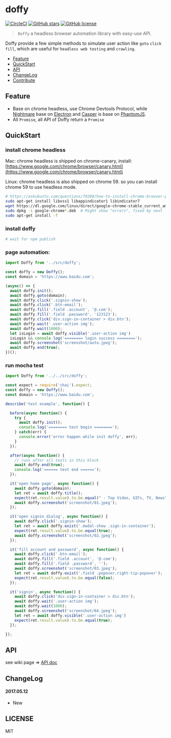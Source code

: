 # doffy

[![CircleCI](https://img.shields.io/circleci/project/qieguo2016/doffy.svg)](https://github.com/qieguo2016/doffy) [![GitHub stars](https://img.shields.io/github/stars/qieguo2016/doffy.svg)](https://github.com/qieguo2016/doffy/stargazers) [![GitHub license](https://img.shields.io/badge/license-MIT-blue.svg)](https://raw.githubusercontent.com/qieguo2016/doffy/master/LICENSE)

> `Doffy` a headless browser automation library with easy-use API. 

Doffy provide a few simple methods to simulate user action like `goto` `click` `fill`, which are useful for `headless web testing` and `crawling`.

* [Feature](#feature)
* [QuickStart](#quickstart)
* [API](#api)
* [ChangeLog](#changelog)
* [Contribute](#contribute)


## Feature

- Base on chrome headless, use Chrome Devtools Protocol, while [Nightmare](https://github.com/segmentio/nightmare) base on [Electron](http://electron.atom.io/) and  [Casper](https://github.com/casperjs/casperjs) is base on [PhantomJS](https://github.com/ariya/phantomjs).
- All `Promise`, all API of Doffy return a `Promise`

## QuickStart

### install chrome headless

Mac: 
chrome headless is shipped on chrome-canary, install: [https://www.google.com/chrome/browser/canary.html](https://www.google.com/chrome/browser/canary.html)

Linux:
chrome headless is also shipped on chrome 59. so you can install chrome 59 to use headless mode.
```bash
# https://askubuntu.com/questions/79280/how-to-install-chrome-browser-properly-via-command-line
sudo apt-get install libxss1 libappindicator1 libindicator7
wget https://dl.google.com/linux/direct/google-chrome-stable_current_amd64.deb
sudo dpkg -i google-chrome*.deb  # Might show "errors", fixed by next line
sudo apt-get install -f
```

### install doffy

```bash
# wait for npm publish
```

### page automation:

```js
import Doffy from '../src/doffy';

const doffy = new Doffy();
const domain = 'https://www.baidu.com';

(async() => {
  await doffy.init();
  await doffy.goto(domain);
  await doffy.click('.signin-show');
  await doffy.click('.btn-email');
  await doffy.fill('.field .account', '@.com');
  await doffy.fill('.field .password', '123123');
  await doffy.click('div.sign-in-container > div.btn');
  await doffy.wait('.user-action img');
  await doffy.wait(1000);
  let isLogin = await doffy.visible('.user-action img')
  isLogin && console.log('======== login success ========');
  await doffy.screenshot('screenshot/auto.jpeg');
  await doffy.end(true);
})();
```

### run mocha test

```js
import Doffy from '../../src/doffy';

const expect = require('chai').expect;
const doffy = new Doffy();
const domain = 'https://www.baidu.com';

describe('test example', function() {

  before(async function() {
    try {
      await doffy.init();
      console.log('======== test begin ========');
    } catch(err) {
      console.error('error happen while init doffy', err);
    }
  });

  after(async function() {
    // runs after all tests in this block
    await doffy.end(true);
    console.log('====== test end ======');
  });

  it('open home page', async function() {
    await doffy.goto(domain);
    let ret = await doffy.title();
    expect(ret.result.value).to.be.equal(" - Top Video, GIFs, TV, News");
    await doffy.screenshot('screenshot/01.jpeg');
  });

  it('open signin dialog', async function() {
    await doffy.click('.signin-show');
    let ret = await doffy.exist('.modal-show .sign-in-container');
    expect(ret.result.value).to.be.equal(true);
    await doffy.screenshot('screenshot/02.jpeg');
  });

  it('fill account and password', async function() {
    await doffy.click('.btn-email');
    await doffy.fill('.field .account', '@.com');
    await doffy.fill('.field .password', '');
    await doffy.screenshot('screenshot/03.jpeg');
    let ret = await doffy.exist('.field .popover.right-tip-popover');
    expect(ret.result.value).to.be.equal(false);
  });

  it('signin', async function() {
    await doffy.click('div.sign-in-container > div.btn');
    await doffy.wait('.user-action img');
    await doffy.wait(1000);
    await doffy.screenshot('screenshot/04.jpeg');
    let ret = await doffy.visible('.user-action img')
    expect(ret.result.value).to.be.equal(true);
  });

});
```

## API

see wiki page => [API doc]()

## ChangeLog

#### 2017.05.12
- New

## LICENSE

MIT


